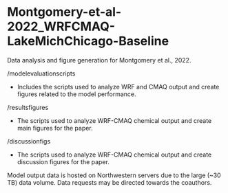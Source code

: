 # Montgomery-et-al-2022_WRFCMAQ-LakeMichChicago-Baseline
Data analysis and figure generation for Montgomery et al., 2022. 


/modelevaluationscripts
- Includes the scripts used to analyze WRF and CMAQ output and create figures related to the model performance.

/resultsfigures
- The scripts used to analyze WRF-CMAQ chemical output and create main figures for the paper.

/discussionfigs
- The scripts used to analyze WRF-CMAQ chemical output and create discussion figures for the paper.


Model output data is hosted on Northwestern servers due to the large (~30 TB) data volume. Data requests may be directed towards the coauthors.
